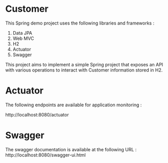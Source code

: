 # Customer
This Spring demo project uses the following libraries and frameworks :
1. Data JPA
2. Web MVC
3. H2
4. Actuator
5. Swagger

This project aims to implement a simple Spring project that exposes an API with various operations to interact with Customer information stored in H2.

# Actuator 
The following endpoints are available for application monitoring :

http://localhost:8080/actuator

# Swagger 

The swagger documentation is available at the following URL : http://localhost:8080/swagger-ui.html



